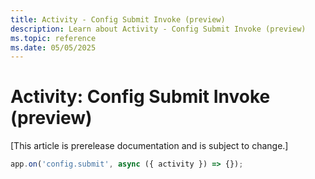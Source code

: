 ```yaml
---
title: Activity - Config Submit Invoke (preview)
description: Learn about Activity - Config Submit Invoke (preview)
ms.topic: reference
ms.date: 05/05/2025
---
```


# Activity: Config Submit Invoke (preview)

[This article is prerelease documentation and is subject to change.]

<!-- langtabs-start -->
```typescript
app.on('config.submit', async ({ activity }) => {});
```
<!-- langtabs-end -->